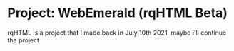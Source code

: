 # Project: WebEmerald (rqHTML Beta)
rqHTML is a project that I made back in July 10th 2021.
maybe i'll continue the project
